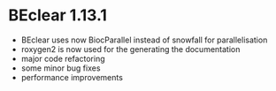 # BEclear 1.13.1

* BEclear uses now BiocParallel instead of snowfall for parallelisation
* roxygen2 is now used for the generating the documentation
* major code refactoring
* some minor bug fixes 
* performance improvements